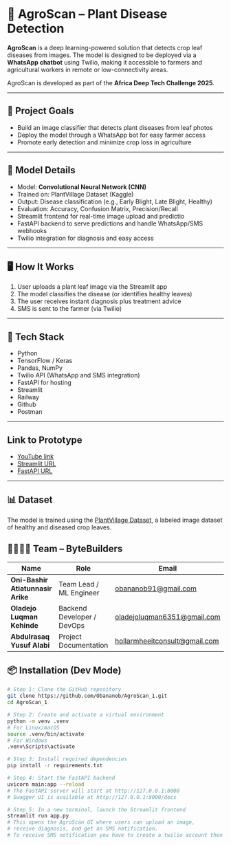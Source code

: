 # 🌿 AgroScan –  Plant Disease Detection 

**AgroScan** is a deep learning-powered solution that detects crop leaf diseases from images. The model is designed to be deployed via a **WhatsApp chatbot** using Twilio, making it accessible to farmers and agricultural workers in remote or low-connectivity areas.

AgroScan is developed as part of the **Africa Deep Tech Challenge 2025**.

---

## 🎯 Project Goals

- Build an image classifier that detects plant diseases from leaf photos
- Deploy the model through a WhatsApp bot for easy farmer access
- Promote early detection and minimize crop loss in agriculture

---

## 🧠 Model Details

- Model: **Convolutional Neural Network (CNN)**
- Trained on: PlantVillage Dataset (Kaggle)
- Output: Disease classification (e.g., Early Blight, Late Blight, Healthy)
- Evaluation: Accuracy, Confusion Matrix, Precision/Recall
- Streamlit frontend for real-time image upload and predictio
- FastAPI backend to serve predictions and handle WhatsApp/SMS webhooks
- Twilio integration for diagnosis and easy access

---
## 🖥️ How It Works

1. User uploads a plant leaf image via the Streamlit app
2. The model classifies the disease (or identifies healthy leaves)
3. The user receives instant diagnosis plus treatment advice
4. SMS is sent to the farmer (via Twilio)

---
## 🧰 Tech Stack

- Python
- TensorFlow / Keras
- Pandas, NumPy
- Twilio API (WhatsApp and SMS integration)
- FastAPI for hosting
- Streamlit
- Railway
- Github
- Postman

---
## Link to Prototype 
- [YouTube link](https://youtu.be/A26UjghBPvY?si=htANUpi3FVPVC9S-)
- [Streamlit URL](https://agroscan1-bytebuilders.streamlit.app)
- [FastAPI URL](https://agroscan1-production.up.railway.app)
---
## 📊 Dataset

The model is trained using the [PlantVillage Dataset](https://www.kaggle.com/datasets/emmarex/plantdisease), a labeled image dataset of healthy and diseased crop leaves.


## 👨‍👩‍👧‍👦 Team – ByteBuilders

| Name                          | Role                       | Email                            | Phone         |
|-------------------------------|----------------------------|----------------------------------|---------------|
| **Oni-Bashir Atiatunnasir Arike** | Team Lead / ML Engineer     | obananob91@gmail.com             | 09059624948   |
| **Oladejo Luqman Kehinde**       | Backend Developer / DevOps | oladejoluqman6351@gmail.com      | 08163510869   |
| **Abdulrasaq Yusuf Alabi**       | Project Documentation      | hollarmheeitconsult@gmail.com    | 07039137111   |

## 📦 Installation (Dev Mode)

```bash
# Step 1: Clone the GitHub repository
git clone https://github.com/Obananob/AgroScan_1.git
cd AgroScan_1

# Step 2: Create and activate a virtual environment
python -m venv .venv
# For Linux/macOS
source .venv/bin/activate
# For Windows
.venv\Scripts\activate

# Step 3: Install required dependencies
pip install -r requirements.txt

# Step 4: Start the FastAPI backend
uvicorn main:app --reload
# The FastAPI server will start at http://127.0.0.1:8000
# Swagger UI is available at http://127.0.0.1:8000/docs

# Step 5: In a new terminal, launch the Streamlit frontend
streamlit run app.py
# This opens the AgroScan UI where users can upload an image,
# receive diagnosis, and get an SMS notification.
# To receive SMS notification you have to create a twilio account then copy your Twilio SID, AUTH TOKEN to your .env file
